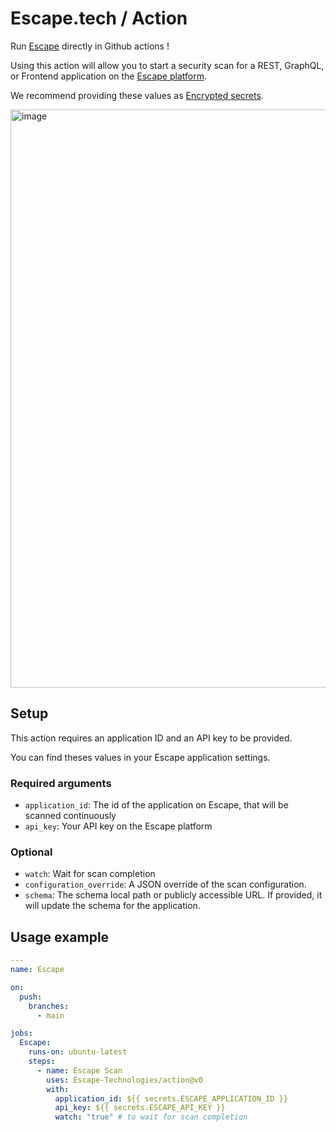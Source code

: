 # Escape.tech / Action

Run [Escape](https://escape.tech) directly in Github actions !

Using this action will allow you to start a security scan for a REST, GraphQL, or Frontend application on the [Escape platform](https://app.escape.tech).

We recommend providing these values as [Encrypted secrets](https://docs.github.com/en/actions/security-guides/encrypted-secrets).

<img width="925" alt="image" src="https://user-images.githubusercontent.com/29194680/190671671-282f35dd-5e03-4ebe-9202-46ad590cde5d.png">

## Setup

This action requires an application ID and an API key to be provided.

You can find theses values in your Escape application settings.

### Required arguments

- `application_id`: The id of the application on Escape, that will be scanned continuously
- `api_key`: Your API key on the Escape platform

### Optional

- `watch`: Wait for scan completion
- `configuration_override`: A JSON override of the scan configuration.
- `schema`: The schema local path or publicly accessible URL. If provided, it will update the schema for the application.

## Usage example

```yaml
---
name: Escape

on:
  push:
    branches:
      - main

jobs:
  Escape:
    runs-on: ubuntu-latest
    steps:
      - name: Escape Scan
        uses: Escape-Technologies/action@v0
        with:
          application_id: ${{ secrets.ESCAPE_APPLICATION_ID }}
          api_key: ${{ secrets.ESCAPE_API_KEY }}
          watch: "true" # to wait for scan completion
```
